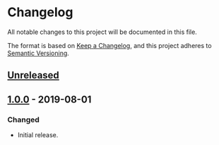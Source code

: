 # Changelog
All notable changes to this project will be documented in this file.

The format is based on [Keep a Changelog](https://keepachangelog.com/en/1.0.0/),
and this project adheres to [Semantic Versioning](https://semver.org/spec/v2.0.0.html).

## [Unreleased]

## [1.0.0] - 2019-08-01
### Changed
- Initial release.

[Unreleased]:https://github.tools.digital.engie.com/GEM-Py/layabase/compare/v1.0.0...HEAD
[1.0.0]: https://github.tools.digital.engie.com/GEM-Py/layabase/releases/tag/v1.0.0
